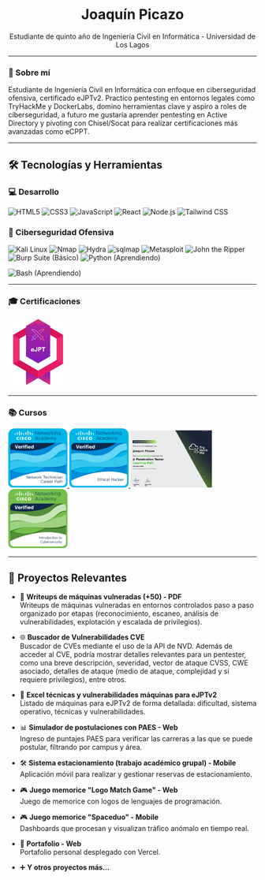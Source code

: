 <h1 align="center">Joaquín Picazo</h1>
<p align="center">
  Estudiante de quinto año de Ingeniería Civil en Informática - Universidad de Los Lagos
</p>

---

### 🧠 Sobre mí ###
Estudiante de Ingeniería Civil en Informática con enfoque en ciberseguridad ofensiva, certificado eJPTv2. Practico pentesting en entornos legales como TryHackMe y DockerLabs, domino herramientas clave y aspiro a roles de ciberseguridad, a futuro me gustaría aprender pentesting en Active Directory y pivoting con Chisel/Socat para realizar certificaciones más avanzadas como eCPPT.

---

## 🛠️ Tecnologías y Herramientas ##

### 💻 Desarrollo ###
![HTML5](https://img.shields.io/badge/HTML5-E34F26?logo=html5&logoColor=white)
![CSS3](https://img.shields.io/badge/CSS3-1572B6?logo=css3&logoColor=white)
![JavaScript](https://img.shields.io/badge/JavaScript-F7DF1E?logo=javascript&logoColor=black)
![React](https://img.shields.io/badge/React-61DAFB?logo=react&logoColor=black)
![Node.js](https://img.shields.io/badge/Node.js-339933?logo=node.js&logoColor=white)
![Tailwind CSS](https://img.shields.io/badge/Tailwind_CSS-38B2AC?logo=tailwindcss&logoColor=white)

### 🧰 Ciberseguridad Ofensiva ###
![Kali Linux](https://img.shields.io/badge/Kali_Linux-557C94?logo=kalilinux&logoColor=white)
![Nmap](https://img.shields.io/badge/Nmap-008080?style=flat&logo=nmap&logoColor=white)
![Hydra](https://img.shields.io/badge/Hydra-222222?style=flat)
![sqlmap](https://img.shields.io/badge/sqlmap-CC0000?style=flat)
![Metasploit](https://img.shields.io/badge/Metasploit-4E4E4E?logo=metasploit&logoColor=white)
![John the Ripper](https://img.shields.io/badge/John_the_Ripper-000000?style=flat&logo=linux&logoColor=white)
![Burp Suite (Básico)](https://img.shields.io/badge/Burp_Suite-BASIC-F2673B?style=flat&logo=burpsuite&logoColor=white)
![Python (Aprendiendo)](https://img.shields.io/badge/Python-Aprendiendo-3776AB?logo=python&logoColor=white)

![Bash (Aprendiendo)](https://img.shields.io/badge/Bash-Aprendiendo-4EAA25?logo=gnubash&logoColor=white)

---
### 🎓 Certificaciones ###
<a href="https://certs.ine.com/f7a9d210-9f4d-453a-9595-6cf0bb5b741e#acc.ZR2uXH8M">
  <img src="https://github.com/JoaquinPicazoV/JoaquinPicazoV/blob/main/eJPT.png" alt="eJPTv2" width="120"/>
</a>



---

### 📚 Cursos  ###
<a href="https://www.credly.com/badges/5a3702c2-a9cc-46b0-be92-dea565ef0a4e/public_url">
  <img src="https://github.com/JoaquinPicazoV/JoaquinPicazoV/blob/main/NetworkTechnician.png" alt="NetworkTechnicianPathCisco" width="120"/>
</a>
<a href="https://www.credly.com/badges/fee19871-ce37-4cb7-a7ec-f65b80acb520/public_url">
  <img src="https://github.com/JoaquinPicazoV/JoaquinPicazoV/blob/main/EthicalHacker.png" alt="EthicalHackerCisco" width="120"/>
</a>
<a href="https://tryhackme-certificates.s3-eu-west-1.amazonaws.com/THM-WH5JF5YO0X.pdf">
  <img src="https://github.com/JoaquinPicazoV/JoaquinPicazoV/blob/main/JrPenTest.png" alt="JrPentesterTHM" width="165"/>
</a>
<a href="https://www.credly.com/badges/1f6cea4e-106d-40b0-970a-5222a8078e64/public_url">
  <img src="https://github.com/JoaquinPicazoV/JoaquinPicazoV/blob/main/IntroCyber.png" alt="IntroCyberCisco" width="120"/>
</a>

---

## 📌 Proyectos Relevantes ##

- 🔐 **Writeups de máquinas vulneradas (+50) - PDF**  
  Writeups de máquinas vulneradas en entornos controlados paso a paso organizado por etapas (reconocimiento, escaneo, análisis de vulnerabilidades, explotación y 
  escalada de privilegios).

- 🌐 **Buscador de Vulnerabilidades CVE**  
  Buscador de CVEs mediante el uso de la API de NVD. Además de acceder al CVE, podría mostrar detalles relevantes para un pentester, como una breve descripción, severidad, vector de ataque CVSS, CWE asociado,      detalles de ataque (medio de ataque, complejidad y si requiere privilegios), entre otros.

- 🧪 **Excel técnicas y vulnerabilidades máquinas para eJPTv2**  
  Listado de máquinas para eJPTv2 de forma detallada: dificultad, sistema operativo, técnicas y vulnerabilidades.

- 📊 **Simulador de postulaciones con PAES - Web**  
  Ingreso de puntajes PAES para verificar las carreras a las que se puede postular, filtrando por campus y área.

- 🛠️ **Sistema estacionamiento (trabajo académico grupal) - Mobile**  
  Aplicación móvil para realizar y gestionar reservas de estacionamiento.

- 🎮 **Juego memorice "Logo Match Game" - Web**  
  Juego de memorice con logos de lenguajes de programación.
  
- 🎮 **Juego memorice "Spaceduo" - Mobile**  
  Dashboards que procesan y visualizan tráfico anómalo en tiempo real.
  
- 👤 **Portafolio - Web**  
  Portafolio personal desplegado con Vercel.

- ➕ **Y otros proyectos más...**  
